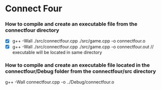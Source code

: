 # Connect Four 

### How to compile and create an executable file from the connectfour directory
- [x] g++ -Wall ./src/connectfour.cpp ./src/game.cpp  -o connectfour.o 
- [x] g++ -Wall ./src/connectfour.cpp ./src/game.cpp  -o connectfour.out // executable will be located in same directory

### How to compile and create an executable file located in the connectfour/Debug folder from the connectfour/src directory 
g++ -Wall connectfour.cpp -o ../Debug/connectfour.o 



